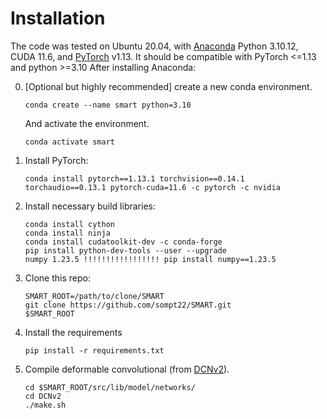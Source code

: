 # Installation


The code was tested on Ubuntu 20.04, with [Anaconda](https://www.anaconda.com/download) Python 3.10.12, CUDA 11.6, and [PyTorch]((http://pytorch.org/)) v1.13.
It should be compatible with PyTorch <=1.13 and python >=3.10 
After installing Anaconda:

0. [Optional but highly recommended] create a new conda environment. 

    ~~~
    conda create --name smart python=3.10
    ~~~
    And activate the environment.
    
    ~~~
    conda activate smart
    ~~~

1. Install PyTorch:

    ~~~
    conda install pytorch==1.13.1 torchvision==0.14.1 torchaudio==0.13.1 pytorch-cuda=11.6 -c pytorch -c nvidia
    ~~~
    

2. Install necessary build libraries:

    ~~~
    conda install cython
    conda install ninja
    conda install cudatoolkit-dev -c conda-forge
    pip install python-dev-tools --user --upgrade
    numpy 1.23.5 !!!!!!!!!!!!!!!!! pip install numpy==1.23.5
    ~~~

3. Clone this repo:

    ~~~
    SMART_ROOT=/path/to/clone/SMART
    git clone https://github.com/sompt22/SMART.git 
    $SMART_ROOT
    ~~~

4. Install the requirements

    ~~~
    pip install -r requirements.txt
    ~~~
    
    
5. Compile deformable convolutional (from [DCNv2](https://github.com/CharlesShang/DCNv2/)).

    ~~~
    cd $SMART_ROOT/src/lib/model/networks/
    cd DCNv2
    ./make.sh
    ~~~
